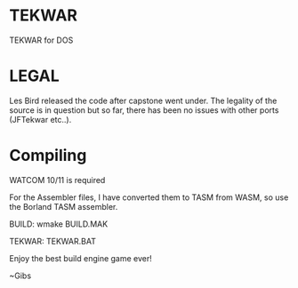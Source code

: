 # TEKWAR
TEKWAR for DOS

# LEGAL
Les Bird released the code after capstone went under.  The legality of the source is in question but so far, there has been no issues with other ports (JFTekwar etc..).

# Compiling
WATCOM 10/11 is required

For the Assembler files, I have converted them to TASM from WASM, so use the Borland TASM assembler.

BUILD:
wmake BUILD.MAK

TEKWAR:
TEKWAR.BAT

Enjoy the best build engine game ever!

~Gibs
